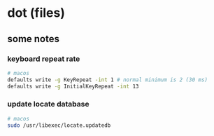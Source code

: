 # dot (files)

## some notes

### keyboard repeat rate

```sh
# macos
defaults write -g KeyRepeat -int 1 # normal minimum is 2 (30 ms)
defaults write -g InitialKeyRepeat -int 13
```

### update locate database

```sh
# macos
sudo /usr/libexec/locate.updatedb
```
